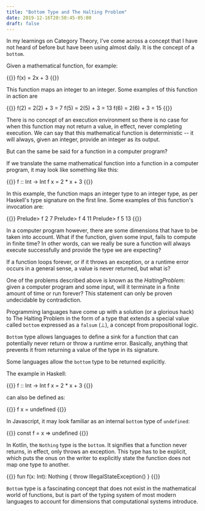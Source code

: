```yaml
---
title: "Bottom Type and The Halting Problem"
date: 2019-12-16T20:50:45-05:00
draft: false
---
```


In my learnings on Category Theory, I've come across a concept that I have not heard of before but have been using almost daily. It is the concept of a `bottom`.

Given a mathematical function, for example:

{{<highlight tex>}}
f(x) = 2x + 3
{{</highlight>}}

This function maps an integer to an integer. Some examples of this function in action are

{{<highlight bibtex>}}
f(2) = 2(2) + 3 = 7
f(5) = 2(5) + 3 = 13
f(6) = 2(6) + 3 = 15
{{</highlight>}}

There is no concept of an execution environment so there is no case for when this function may not return a value, in effect, never completing execution. We can say that this mathematical function is deterministic -- it will always, given an integer, provide an integer as its output.

But can the same be said for a function in a computer program?

If we translate the same mathematical function into a function in a computer program, it may look like something like this:

{{<highlight haskell>}}
f :: Int -> Int
f x = 2 * x + 3
{{</highlight>}}

In this example, the function maps an integer type to an integer type, as per Haskell's type signature on the first line. Some examples of this function's invocation are:

{{<highlight bash>}}
Prelude> f 2
7
Prelude> f 4
11
Prelude> f 5
13
{{</highlight>}}

In a computer program however, there are some dimensions that have to be taken into account. What if the function, given some input, fails to compute in finite time? In other words, can we really be sure a function will always execute successfully and provide the type we are expecting?

If a function loops forever, or if it throws an exception, or a runtime error occurs in a general sense, a value is never returned, but what is?

One of the problems described above is known as the $Halting Problem$: given a computer program and some input, will it terminate in a finite amount of time or run forever? This statement can only be proven undecidable by contradiction.

Programming languages have come up with a solution (or a glorious hack) to The Halting Problem in the form of a type that extends a special value called `bottom` expressed as a `falsum` (⊥), a concept from propositional logic.

`Bottom` type allows languages to define a sink for a function that can potentially never return or throw a runtime error. Basically, anything that prevents it from returning a value of the type in its signature.

Some languages allow the `bottom` type to be returned explicitly.

The example in Haskell:

{{<highlight haskell>}}
f :: Int -> Int
f x = 2 * x + 3
{{</highlight>}}

can also be defined as:

{{<highlight haskell>}}
f x = undefined
{{</highlight>}}

In Javascript, it may look familiar as an internal `bottom` type of `undefined`:

{{<highlight haskell>}}
const f = x => undefined
{{</highlight>}}

In Kotlin, the `Nothing` type is the `bottom`. It signifies that a function never returns, in effect, only throws an exception. This type has to be explicit, which puts the onus on the writer to explicitly state the function does not map one type to another.

{{<highlight kotlin>}}
fun f(x: Int): Nothing {
  throw IllegalStateException()
}
{{</highlight>}}

`Bottom` type is a fascinating concept that does not exist in the mathematical world of functions, but is part of the typing system of most
modern languages to account for dimensions that computational systems introduce.
